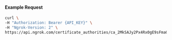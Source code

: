 
#### Example Request
```bash
curl \
-H "Authorization: Bearer {API_KEY}" \
-H "Ngrok-Version: 2" \
https://api.ngrok.com/certificate_authorities/ca_2MkSAJy2Px4Rx0gE9sFmaGHU2Ny
